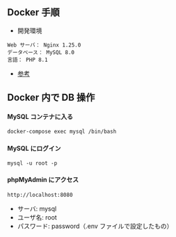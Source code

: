 ## Docker 手順

- 開発環境

```
Web サーバ： Nginx 1.25.0
データベース： MySQL 8.0
言語： PHP 8.1
```

- [参考](https://qiita.com/shikuno_dev/items/f236c8280bb745dd6fb4)

## Docker 内で DB 操作

#### MySQL コンテナに入る

```bash
docker-compose exec mysql /bin/bash
```

#### MySQL にログイン

```
mysql -u root -p
```

#### phpMyAdmin にアクセス

```
http://localhost:8080
```

- サーバ: mysql
- ユーザ名: root
- パスワード: password（.env ファイルで設定したもの）
